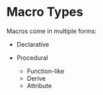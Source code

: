 # Macro Types

Macros come in multiple forms:

* Declarative
* Procedural

    - Function-like
    - Derive
    - Attribute
